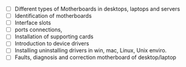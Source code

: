 - [ ] Different types of Motherboards in desktops, laptops and servers
- [ ] Identification of motherboards
- [ ] Interface slots
- [ ] ports connections, 
- [ ] Installation of supporting cards
- [ ] Introduction to device drivers
- [ ] Installing uninstalling drivers in win, mac, Linux, Unix enviro. 
- [ ] Faults, diagnosis and correction motherboard of desktop/laptop
